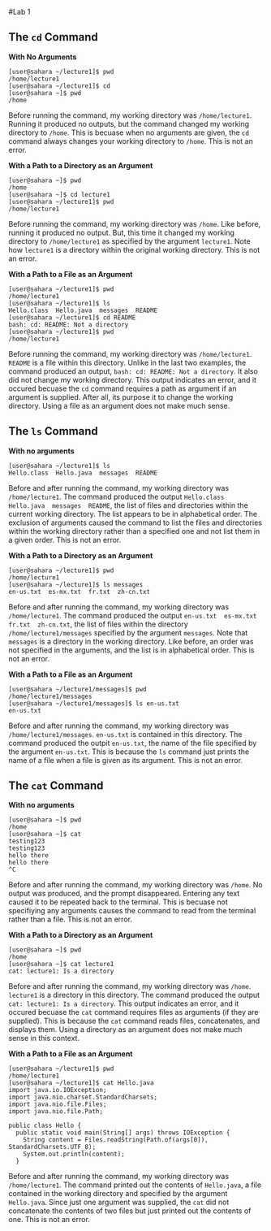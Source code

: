 #Lab 1

## The `cd` Command

**With No Arguments**
```
[user@sahara ~/lecture1]$ pwd
/home/lecture1
[user@sahara ~/lecture1]$ cd
[user@sahara ~]$ pwd
/home
```
Before running the command, my working directory was `/home/lecture1`. 
Running it produced no outputs, but the command changed my working directory to `/home`.
This is becuase when no arguments are given, the `cd` command always changes your working directory to `/home`.
This is not an error.

**With a Path to a Directory as an Argument**
```
[user@sahara ~]$ pwd
/home
[user@sahara ~]$ cd lecture1
[user@sahara ~/lecture1]$ pwd
/home/lecture1
```
Before running the command, my working directory was `/home`.
Like before, running it produced no output.
But, this time it changed my working directory to `/home/lecture1` as specified by the argument `lecture1`.
Note how `lecture1` is a directory within the original working directory. 
This is not an error.

**With a Path to a File as an Argument**
```
[user@sahara ~/lecture1]$ pwd
/home/lecture1
[user@sahara ~/lecture1]$ ls
Hello.class  Hello.java  messages  README
[user@sahara ~/lecture1]$ cd README
bash: cd: README: Not a directory
[user@sahara ~/lecture1]$ pwd
/home/lecture1
```
Before running the command, my working directory was `/home/lecture1`.
`README` is a file within this directory.
Unlike in the last two examples, the command produced an output, `bash: cd: README: Not a directory`.
It also did not change my working directory.
This output indicates an error, and it occured becuase the `cd` command requires a path as argument if an argument is supplied.
After all, its purpose it to change the working directory. Using a file as an argument does not make much sense.

## The `ls` Command

**With no arguments**
```
[user@sahara ~/lecture1]$ ls
Hello.class  Hello.java  messages  README
```
Before and after running the command, my working directory was `/home/lecture1`.
The command produced the output `Hello.class  Hello.java  messages  README`, the list of files and directories within the current working directory. The list appears to be in alphabetical order.
The exclusion of arguments caused the command to list the files and directories within the working directory rather than a specified one and not list them in a given order.
This is not an error.

**With a Path to a Directory as an Argument**
```
[user@sahara ~/lecture1]$ pwd
/home/lecture1
[user@sahara ~/lecture1]$ ls messages
en-us.txt  es-mx.txt  fr.txt  zh-cn.txt
```
Before and after running the command, my working directory was `/home/lecture1`. 
The command produced the output `en-us.txt  es-mx.txt  fr.txt  zh-cn.txt`, the list of files within the directory `/home/lecture1/messages` specified by the argument `messages`.
Note that `messages` is a directory in the working directory.
Like before, an order was not specified in the arguments, and the list is in alphabetical order.
This is not an error.

**With a Path to a File as an Argument**
```
[user@sahara ~/lecture1/messages]$ pwd
/home/lecture1/messages
[user@sahara ~/lecture1/messages]$ ls en-us.txt
en-us.txt
```
Before and after running the command, my working directory was `/home/lecture1/messages`.
`en-us.txt` is contained in this directory.
The command produced the outpit `en-us.txt`, the name of the file specified by the argument `en-us.txt`.
This is because the `ls` command just prints the name of a file when a file is given as its argument.
This is not an error.

## The `cat` Command

**With no arguments**
```
[user@sahara ~]$ pwd
/home
[user@sahara ~]$ cat
testing123
testing123
hello there
hello there
^C
```
Before and after running the command, my working directory was `/home`.
No output was produced, and the prompt disappeared.
Entering any text caused it to be repeated back to the terminal.
This is becuase not specifiying any arguments causes the command to read from the terminal rather than a file.
This is not an error.

**With a Path to a Directory as an Argument**
```
[user@sahara ~]$ pwd
/home
[user@sahara ~]$ cat lecture1
cat: lecture1: Is a directory
```
Before and after running the command, my working directory was `/home`.
`lecture1` is a directory in this directory.
The command produced the output `cat: lecture1: Is a directory`.
This output indicates an error, and it occured becuase the `cat` command requires files as arguments (if they are supplied).
This is because the `cat` command reads files, concatenates, and displays them.
Using a directory as an argument does not make much sense in this context.

**With a Path to a File as an Argument**
```
[user@sahara ~/lecture1]$ pwd
/home/lecture1
[user@sahara ~/lecture1]$ cat Hello.java
import java.io.IOException;
import java.nio.charset.StandardCharsets;
import java.nio.file.Files;
import java.nio.file.Path;

public class Hello {
  public static void main(String[] args) throws IOException {
    String content = Files.readString(Path.of(args[0]), StandardCharsets.UTF_8);    
    System.out.println(content);
  }
```
Before and after running the command, my working directory was `/home/lecture1`.
The command printed out the contents of `Hello.java`, a file contained in the working directory and specified by the argument `Hello.java`.
Since just one argument was supplied, the `cat` did not concatenate the contents of two files but just printed out the contents of one.
This is not an error.
